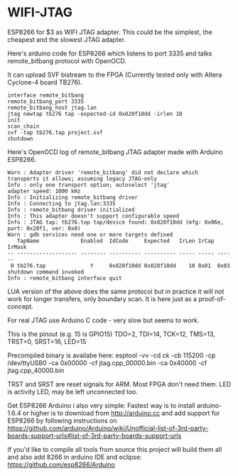# WIFI-JTAG

ESP8266 for $3 as WIFI JTAG adapter.
This could be the simplest, the cheapest and the slowest JTAG adapter.

Here's arduino code for ESP8266 which listens to port 3335 
and talks remote_bitbang protocol with OpenOCD.

It can upload SVF bistream to the FPGA 
(Currently tested only with Altera Cyclone-4 board TB276).

    interface remote_bitbang
    remote_bitbang_port 3335
    remote_bitbang_host jtag.lan
    jtag newtap tb276 tap -expected-id 0x020f10dd -irlen 10
    init
    scan_chain
    svf -tap tb276.tap project.svf
    shutdown

Here's OpenOCD log of remote_bitbang JTAG adapter made with
Arduino ESP8266.

    Warn : Adapter driver 'remote_bitbang' did not declare which transports it allows; assuming legacy JTAG-only
    Info : only one transport option; autoselect 'jtag'
    adapter speed: 1000 kHz
    Info : Initializing remote_bitbang driver
    Info : Connecting to jtag.lan:3335
    Info : remote_bitbang driver initialized
    Info : This adapter doesn't support configurable speed
    Info : JTAG tap: tb276.tap tap/device found: 0x020f10dd (mfg: 0x06e, part: 0x20f1, ver: 0x0)
    Warn : gdb services need one or more targets defined
       TapName             Enabled  IdCode     Expected   IrLen IrCap IrMask
    -- ------------------- -------- ---------- ---------- ----- ----- ------
     0 tb276.tap              Y     0x020f10dd 0x020f10dd    10 0x01  0x03
    shutdown command invoked
    Info : remote_bitbang interface quit

LUA version of the above does the same protocol but in 
practice it will not work for longer transfers, only
boundary scan. It is here just as a proof-of-concept.

For real JTAG use Arduino C code - very slow but seems to work.

This is the pinout (e.g. 15 is GPIO15)
    TDO=2, TDI=14, TCK=12, TMS=13, TRST=0, SRST=16, LED=15

Precompiled binary is availabe here:
    esptool -vv -cd ck -cb 115200 -cp /dev/ttyUSB0 -ca 0x00000 -cf jtag.cpp_00000.bin -ca 0x40000 -cf jtag.cpp_40000.bin

TRST and SRST are reset signals for ARM. Most FPGA don't need them.
LED is activity LED, may be left unconnected too.

Get ESP8266 Arduino i also very simple:
Fastest way is to install arduino-1.6.4 or higher is to download from
http://arduino.cc and add support for ESP8266 by following instructions on
https://github.com/arduino/Arduino/wiki/Unofficial-list-of-3rd-party-boards-support-urls#list-of-3rd-party-boards-support-urls

If you'd like to compile all tools from source
this project will build them all and also
add 8266 in arduino IDE and eclipse:
https://github.com/esp8266/Arduino

